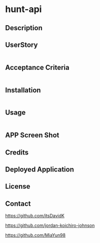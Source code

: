 # hunt-api

## Description 
 

## UserStory 

```md

```

## Acceptance Criteria

```md

```

## Installation 

```md

```

## Usage 

```md

```

## APP Screen Shot 



## Credits 




## Deployed Application 



## License 



## Contact 

https://github.com/itsDavidK

https://github.com/jordan-koichiro-johnson

https://github.com/MiaYun98